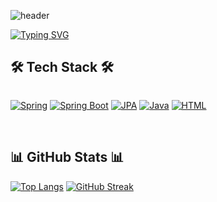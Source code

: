 
 
![header](https://capsule-render.vercel.app/api?type=waving&color=6994CDEE&text=&animation=twinkling&height=80)

[![Typing SVG](https://readme-typing-svg.demolab.com?font=Alkatra&weight=500&size=45&duration=4000&pause=3&color=6994CDEE&center=false&vCenter=false&multiline=true&repeat=true&width=1000&height=100&lines=Welcome+to+yehee's+GitHub!👋)](https://git.io/typing-svg)
 

## 🛠 Tech Stack 🛠
 <div style="display:flex; flex-direction:row;">
 
 [![Spring](https://img.shields.io/badge/Spring-6DB33F?style=for-the-badge&logo=spring&logoColor=white)](https://spring.io/) 
[![Spring Boot](https://img.shields.io/badge/Spring_Boot-6DB33F?style=for-the-badge&logo=spring-boot&logoColor=white)](https://spring.io/projects/spring-boot) 
[![JPA](https://img.shields.io/badge/JPA-007396?style=for-the-badge&logo=jpa&logoColor=white)](https://www.oracle.com/java/technologies/persistence-jsp.html) 
[![Java](https://img.shields.io/badge/Java-007396?style=for-the-badge&logo=java&logoColor=white)](https://www.java.com/) 
[![HTML](https://img.shields.io/badge/HTML5-E34F26?style=for-the-badge&logo=html5&logoColor=white)](https://developer.mozilla.org/en-US/docs/Web/HTML) 

 </div>
 <br>


## 📊 GitHub Stats 📊 

[![Top Langs](https://github-readme-stats.vercel.app/api/top-langs/?username=yeheeshin&layout=donut)](https://github.com/anuraghazra/github-readme-stats)
[![GitHub Streak](https://github-readme-streak-stats.herokuapp.com/?user=yeheeshin&theme=default)](https://git.io/streak-stats)
